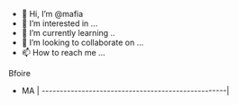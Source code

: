 - 👋 Hi, I’m @mafia
- 👀 I’m interested in ... 
- 🌱 I’m currently learning ..
- 💞️ I’m looking to collaborate on ...
- 📫 How to reach me ...

<!---
mafia132/mafia132 is a ✨ special ✨ repository because its `README.md` (this file) appears on your GitHub profile.
You can click the Preview link to take a look at your changes.
--->
Bfoire
- MA |
---------------------------------------------------|
